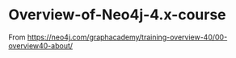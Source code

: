 # Overview-of-Neo4j-4.x-course
From https://neo4j.com/graphacademy/training-overview-40/00-overview40-about/
